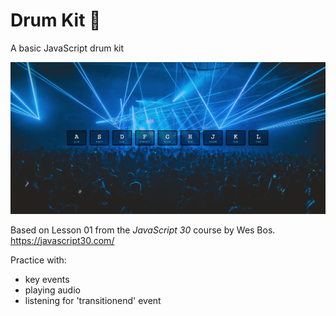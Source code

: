 # Drum Kit :drum:

A basic JavaScript drum kit <br>

![Screenshot](assets/drum-kit-screenshot.png)<br>

Based on Lesson 01 from the <em>JavaScript 30</em> course by Wes Bos.<br>
https://javascript30.com/

Practice with:

- key events
- playing audio
- listening for 'transitionend' event
